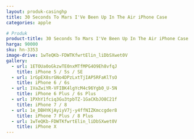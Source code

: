 ```yaml
---
layout: produk-casinghp
title: 30 Seconds To Mars I'Ve Been Up In The Air iPhone Case
categories: apple

# Produk
product-title: 30 Seconds To Mars I'Ve Been Up In The Air iPhone Case
harga: 90000
sku: hn-3353
image-drive: 1wTeQKb-FDWTKfwrtElin_liDbSXwet0V
gallery:
  - url: 1ETOUa0oGkzwTE0nxMTfMPG4O9Eh8vfqJ
    title: iPhone 5 / 5s / SE
  - url: 1rGpEX8srGNo4DPzLxtTjIAP5RFaKlTsO
    title: iPhone 6 / 6s
  - url: 1VaZwiYR-VFIBK4lgYcM4c96Ygb0_U-5N
    title: iPhone 6 Plus / 6s Plus
  - url: 1PXhY1fciq3Gu3tpbTZ-1GaCKbJO8C21f
    title: iPhone 7 / 8
  - url: 1e_DBHYKjAyiyV7j-y4ffNIZKmccgder8
    title: iPhone 7 Plus / 8 Plus
  - url: 1wTeQKb-FDWTKfwrtElin_liDbSXwet0V
    title: iPhone X
---
```


